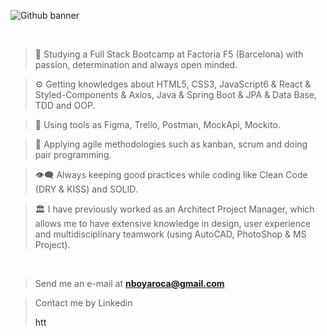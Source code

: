 ![Github banner](https://user-images.githubusercontent.com/102729704/179533147-3d1de262-3d91-4b06-843f-0c33e9849094.png)

&nbsp;

>🔘 Studying a Full Stack Bootcamp at Factoria F5 (Barcelona) with passion, determination and always open minded.

>⚙️ Getting knowledges about HTML5, CSS3, JavaScript6 & React & Styled-Components & Axios, Java & Spring Boot & JPA & Data Base, TDD and OOP.

>🔧 Using tools as Figma, Trello, Postman, MockApi, Mockito.

>📄 Applying agile methodologies such as kanban, scrum and doing pair programming.

>👁️‍🗨️ Always keeping good practices while coding like Clean Code (DRY & KISS) and SOLID.

>🏛️ I have previously worked as an Architect Project Manager, which allows me to have extensive knowledge in design, user experience and multidisciplinary teamwork (using AutoCAD, PhotoShop & MS Project).

&nbsp;

>Send me an e-mail at **nboyaroca@gmail.com**
&nbsp;

>Contact me by Linkedin <p align="left"><a href="https://www.linkedin.com/in/nboyaroca/" target="blank"><img align="center" src="https://raw.githubusercontent.com/rahuldkjain/github-profile-readme-generator/master/src/images/icons/Social/linked-in-alt.svg" alt="https://www.linkedin.com/in/magalarza/" height="15" width="20" /></a></p> 
